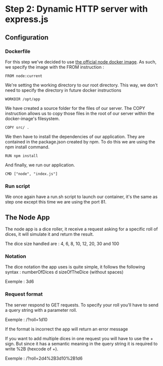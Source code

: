# Step 2: Dynamic HTTP server with express.js

## Configuration

### Dockerfile
For this step we've decided to use [the official node docker image](https://hub.docker.com/_/node).
As such, we specify the image with the FROM instruction :
```docker
FROM node:current
```
We're setting the working directory to our root directory. This way, we don't need to specify the directory in future docker instructions
```docker
WORKDIR /opt/app
```

We have created a source folder for the files of our server. The COPY instruction allows us to copy those files in the root of our server within the docker-image's filesystem.
```docker
COPY src/ .
```

We then have to install the dependencies of our application. They are contained in the package.json created by npm. To do this we are using the npm install command.
```docker
RUN npm install
```

And finally, we run our application.
```docker
CMD ["node", "index.js"]
```

### Run script
We once again have a run.sh script to launch our container, it's the same as step one except this time we are using the port 81.

## The Node App
The node app is a dice roller, it receive a request asking for a specific roll of dices, it will simulate it and return the result.

The dice size handled are : 4, 6, 8, 10, 12, 20, 30 and 100
### Notation
The dice notation the app uses is quite simple, it follows the following syntax : numberOfDices d sizeOfTheDice (without spaces)

Exemple : 3d6
### Request format
The server respond to GET requests. To specify your roll you'll have to send a query string with a parameter roll.

Exemple : /?roll=1d10

If the format is incorrect the app will return an error message

If you want to add multiple dices in one request you will have to use the + sign. But since it has a semantic meaning in the query string it is required to write %2B (hexcode of +).

Exemple : /?roll=2d4%2B3d10%2B1d6